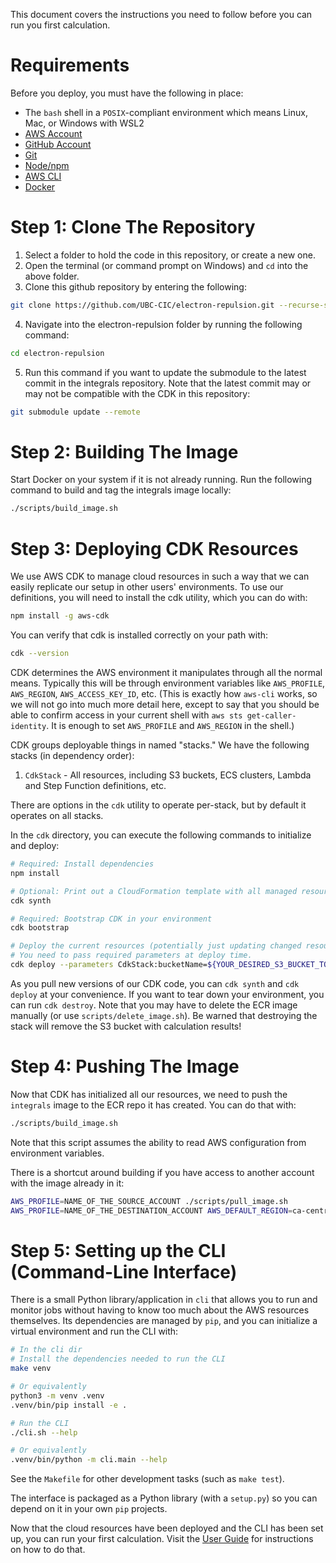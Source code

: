 This document covers the instructions you need to follow before you can run you first calculation.

# Requirements

Before you deploy, you must have the following in place:

* The `bash` shell in a `POSIX`-compliant environment which means Linux, Mac, or Windows with WSL2
* [AWS Account](https://aws.amazon.com/account/)
* [GitHub Account](https://github.com/)
* [Git](https://git-scm.com/book/en/v2/Getting-Started-Installing-Git)
* [Node/npm](https://nodejs.org/en/download/)
* [AWS CLI](https://aws.amazon.com/cli/)
* [Docker](https://docs.docker.com/get-docker/)


# Step 1: Clone The Repository

1. Select a folder to hold the code in this repository, or create a new one.
2. Open the terminal (or command prompt on Windows) and `cd` into the above folder.
3. Clone this github repository by entering the following:
```bash
git clone https://github.com/UBC-CIC/electron-repulsion.git --recurse-submodules
```
4. Navigate into the electron-repulsion folder by running the following command:
```bash
cd electron-repulsion
```
5. Run this command if you want to update the submodule to the latest commit in the integrals repository. Note that the latest commit may or may not be compatible with the CDK in this repository:
```bash
git submodule update --remote
```

# Step 2: Building The Image

Start Docker on your system if it is not already running. Run the following command to build and tag the integrals image locally:

```bash
./scripts/build_image.sh
```

# Step 3: Deploying CDK Resources

We use AWS CDK to manage cloud resources in such a way that we can easily replicate our setup in other users' environments. To use our definitions, you will need to install the cdk utility, which you can do with:

```bash
npm install -g aws-cdk
```

You can verify that cdk is installed correctly on your path with:

```bash
cdk --version
```

CDK determines the AWS environment it manipulates through all the normal means. Typically this will be through environment variables like `AWS_PROFILE`, `AWS_REGION`, `AWS_ACCESS_KEY_ID`, etc. (This is exactly how `aws-cli` works, so we will not go into much more detail here, except to say that you should be able to confirm access in your current shell with `aws sts get-caller-identity`. It is enough to set `AWS_PROFILE` and `AWS_REGION` in the shell.)

CDK groups deployable things in named "stacks." We have the following stacks (in dependency order):

1. `CdkStack` - All resources, including S3 buckets, ECS clusters, Lambda and Step Function definitions, etc.

There are options in the `cdk` utility to operate per-stack, but by default it operates on all stacks.

In the `cdk` directory, you can execute the following commands to initialize and deploy:

```bash
# Required: Install dependencies
npm install

# Optional: Print out a CloudFormation template with all managed resources
cdk synth

# Required: Bootstrap CDK in your environment
cdk bootstrap

# Deploy the current resources (potentially just updating changed resources, or doing nothing if up-to-date)
# You need to pass required parameters at deploy time.
cdk deploy --parameters CdkStack:bucketName=${YOUR_DESIRED_S3_BUCKET_TO_CREATE}
```

As you pull new versions of our CDK code, you can `cdk synth` and `cdk deploy` at your convenience. If you want to tear down your environment, you can run `cdk destroy`. Note that you may have to delete the ECR image manually (or use `scripts/delete_image.sh`). Be warned that destroying the stack will remove the S3 bucket with calculation results!

# Step 4: Pushing The Image

Now that CDK has initialized all our resources, we need to push the `integrals` image to the ECR repo it has created. You can do that with:

```bash
./scripts/build_image.sh
```

Note that this script assumes the ability to read AWS configuration from environment variables.

There is a shortcut around building if you have access to another account with the image already in it:

```bash
AWS_PROFILE=NAME_OF_THE_SOURCE_ACCOUNT ./scripts/pull_image.sh
AWS_PROFILE=NAME_OF_THE_DESTINATION_ACCOUNT AWS_DEFAULT_REGION=ca-central-1 ./scripts/push_image.sh
```

# Step 5: Setting up the CLI (Command-Line Interface)

There is a small Python library/application in `cli` that allows you to run and monitor jobs without having to know too much about the AWS resources themselves. Its dependencies are managed by `pip`, and you can initialize a virtual environment and run the CLI with:

```bash
# In the cli dir
# Install the dependencies needed to run the CLI
make venv

# Or equivalently
python3 -m venv .venv
.venv/bin/pip install -e .

# Run the CLI
./cli.sh --help

# Or equivalently
.venv/bin/python -m cli.main --help
```

See the `Makefile` for other development tasks (such as `make test`).

The interface is packaged as a Python library (with a `setup.py`) so you can depend on it in your own `pip` projects.

Now that the cloud resources have been deployed and the CLI has been set up, you can run your first calculation. Visit the [User Guide](./user_guide.md) for instructions on how to do that.

